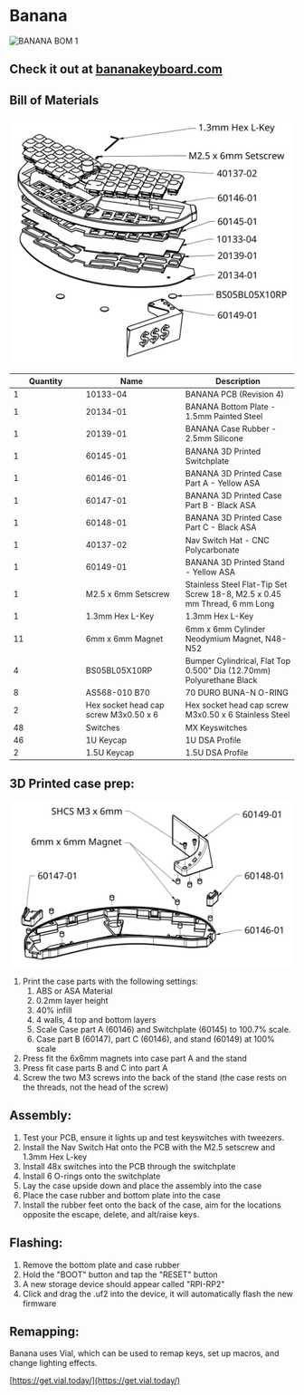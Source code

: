 # Banana

![BANANA BOM 1](https://github.com/RGBKB/Keyboard-files/blob/main/BANANA/Images/BANANA.jpg)

## Check it out at [bananakeyboard.com](https://www.bananakeyboard.com)

## Bill of Materials

![BANANA BOM 1](https://github.com/RGBKB/Keyboard-files/blob/main/BANANA/Images/BANANA%20Exploded%20View%201.png)

<table><thead><tr><th width="114">Quantity</th><th width="162">Name</th><th>Description</th></tr></thead><tbody><tr><td>1</td><td>10133-04</td><td>BANANA PCB (Revision 4)</td></tr><tr><td>1</td><td>20134-01</td><td>BANANA Bottom Plate - 1.5mm Painted Steel</td></tr><tr><td>1</td><td>20139-01</td><td>BANANA Case Rubber - 2.5mm Silicone</td></tr><tr><td>1</td><td>60145-01</td><td>BANANA 3D Printed Switchplate</td></tr><tr><td>1</td><td>60146-01</td><td>BANANA 3D Printed Case Part A - Yellow ASA</td></tr><tr><td>1</td><td>60147-01</td><td>BANANA 3D Printed Case Part B - Black ASA</td></tr><tr><td>1</td><td>60148-01</td><td>BANANA 3D Printed Case Part C - Black ASA</td></tr><tr><td>1</td><td>40137-02</td><td>Nav Switch Hat - CNC Polycarbonate</td></tr><tr><td>1</td><td>60149-01</td><td>BANANA 3D Printed Stand - Yellow ASA</td></tr><tr><td>1</td><td>M2.5 x 6mm Setscrew</td><td>Stainless Steel Flat-Tip Set Screw 18-8, M2.5 x 0.45 mm Thread, 6 mm Long</td></tr><tr><td>1</td><td>1.3mm Hex L-Key</td><td>1.3mm Hex L-Key</td></tr><tr><td>11</td><td>6mm x 6mm Magnet</td><td>6mm x 6mm Cylinder Neodymium Magnet, N48-N52</td></tr><tr><td>4</td><td>BS05BL05X10RP</td><td>Bumper Cylindrical, Flat Top 0.500" Dia (12.70mm) Polyurethane Black</td></tr><tr><td>8</td><td>AS568-010 B70</td><td>70 DURO BUNA-N O-RING</td></tr><tr><td>2</td><td>Hex socket head cap screw M3x0.50 x 6</td><td>Hex socket head cap screw M3x0.50 x 6 Stainless Steel</td></tr><tr><td>48</td><td>Switches</td><td>MX Keyswitches</td></tr><tr><td>46</td><td>1U Keycap</td><td>1U DSA Profile</td></tr><tr><td>2</td><td>1.5U Keycap</td><td>1.5U DSA Profile</td></tr></tbody></table>

## 3D Printed case prep:

![BANANA BOM 1](https://github.com/RGBKB/Keyboard-files/blob/main/BANANA/Images/BANANA%20Exploded%20View%202.png)

1. Print the case parts with the following settings:
   1. ABS or ASA Material
   2. 0.2mm layer height
   3. 40% infill
   4. 4 walls, 4 top and bottom layers
   5. Scale Case part A (60146) and Switchplate (60145) to 100.7% scale.
   6. Case part B (60147), part C (60146), and stand (60149) at 100% scale
2. Press fit the 6x6mm magnets into case part A and the stand
3. Press fit case parts B and C into part A
4. Screw the two M3 screws into the back of the stand (the case rests on the threads, not the head of the screw)

## Assembly:

1. Test your PCB, ensure it lights up and test keyswitches with tweezers.
2. Install the Nav Switch Hat onto the PCB with the M2.5 setscrew and 1.3mm Hex L-key
3. Install 48x switches into the PCB through the switchplate
4. Install 6 O-rings onto the switchplate
5. Lay the case upside down and place the assembly into the case
6. Place the case rubber and bottom plate into the case
7. Install the rubber feet onto the back of the case, aim for the locations opposite the escape, delete, and alt/raise keys.

## Flashing:

1. Remove the bottom plate and case rubber
2. Hold the "BOOT" button and tap the "RESET" button
3. A new storage device should appear called "RPI-RP2"
4. Click and drag the .uf2 into the device, it will automatically flash the new firmware

## Remapping:

Banana uses Vial, which can be used to remap keys, set up macros, and change lighting effects.

[https://get.vial.today/](https://get.vial.today/)
